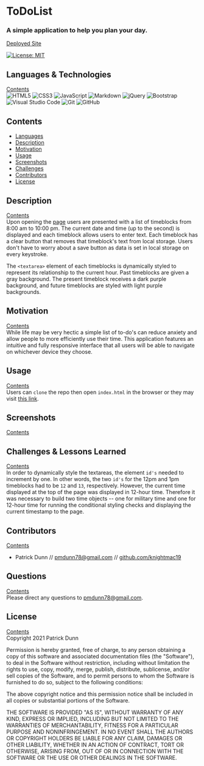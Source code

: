 # ToDoList
    
### A simple application to help you plan your day. 
[Deployed Site](https://knightmac19.github.io/ToDoList/)

[![License: MIT](https://img.shields.io/badge/License-MIT-yellow.svg)](https://opensource.org/licenses/MIT)  

## <a name="languages"></a> Languages & Technologies
[Contents](#contents)  
<img alt="HTML5" src="https://img.shields.io/badge/html5-%23E34F26.svg?&style=for-the-badge&logo=html5&logoColor=white"/>
                 <img alt="CSS3" src="https://img.shields.io/badge/css3-%231572B6.svg?&style=for-the-badge&logo=css3&logoColor=white"/>
                 <img alt="JavaScript" src="https://img.shields.io/badge/javascript-%23323330.svg?&style=for-the-badge&logo=javascript&logoColor=%23F7DF1E"/>
                 <img alt="Markdown" src="https://img.shields.io/badge/markdown-%23000000.svg?&style=for-the-badge&logo=markdown&logoColor=white"/>
                 <img alt="jQuery" src="https://img.shields.io/badge/jquery-%230769AD.svg?&style=for-the-badge&logo=jquery&logoColor=white"/>
                 <img alt="Bootstrap" src="https://img.shields.io/badge/bootstrap-%23563D7C.svg?&style=for-the-badge&logo=bootstrap&logoColor=white"/>
                 <img alt="Visual Studio Code" src="https://img.shields.io/badge/VisualStudioCode-0078d7.svg?&style=for-the-badge&logo=visual-studio-code&logoColor=white"/>
                 <img alt="Git" src="https://img.shields.io/badge/git-%23F05033.svg?&style=for-the-badge&logo=git&logoColor=white"/>
                 <img alt="GitHub" src="https://img.shields.io/badge/github-%23121011.svg?&style=for-the-badge&logo=github&logoColor=white"/>
                

## <a name="contents"></a>  Contents
- [Languages](#languages)
- [Description](#description)
- [Motivation](#motivation)
- [Usage](#usage)
- [Screenshots](#screenshots)
- [Challenges](#challenges)
- [Contributors](#contributors)  
- [License](#license)


## <a name="description"></a> Description
[Contents](#contents)  
Upon opening the [page](https://knightmac19.github.io/ToDoList/) users are presented with a list of timeblocks from 8:00 am to 10:00 pm. The current date and time (up to the second) is displayed and each timeblock allows users to enter text. Each timeblock has a clear button that removes that timeblock's text from local storage. Users don't have to worry about a save button as data is set in local storage on every keystroke. 

The `<textarea>` element of each timeblocks is dynamically styled to represent its relationship to the current hour. Past timeblocks are given a gray background. The present timeblock receives a dark purple background, and future timeblocks are styled with light purple backgrounds. 

## <a name="motivation"></a> Motivation
[Contents](#contents)  
While life may be very hectic a simple list of to-do's can reduce anxiety and allow people to more efficiently use their time. This application features an intuitive and fully responsive interface that all users will be able to navigate on whichever device they choose.

## <a name="usage"></a> Usage
[Contents](#contents)  
Users can `clone` the repo then open `index.html` in the browser or they may visit [this link](https://knightmac19.github.io/ToDoList/).

## <a name="screenshots"></a> Screenshots
[Contents](#contents)  

## <a name="challenges"></a> Challenges & Lessons Learned
[Contents](#contents)  
In order to dynamically style the textareas, the element `id's` needed to increment by one. In other words, the two `id's` for the 12pm and 1pm timeblocks had to be `12` and `13`, respectively. However, the current time displayed at the top of the page was displayed in 12-hour time. Therefore it was necessary to build two time objects -- one for military time and one for 12-hour time for running the conditional styling checks and displaying the current timestamp to the page.

## <a name="contributors"></a> Contributors
[Contents](#contents)  
- Patrick Dunn // [pmdunn78@gmail.com](mailto:pmdunn78@gmail.com) // [github.com/knightmac19](https://github.com/knightmac19)  

## <a name="questions"></a> Questions
[Contents](#contents)  
Please direct any questions to [pmdunn78@gmail.com](mailto:pmdunn78@gmail.com).

## <a name="license"></a> License
[Contents](#contents)  
Copyright 2021 Patrick Dunn

Permission is hereby granted, free of charge, to any person obtaining a copy of this software and associated documentation files (the "Software"), to deal in the Software without restriction, including without limitation the rights to use, copy, modify, merge, publish, distribute, sublicense, and/or sell copies of the Software, and to permit persons to whom the Software is furnished to do so, subject to the following conditions:

The above copyright notice and this permission notice shall be included in all copies or substantial portions of the Software.

THE SOFTWARE IS PROVIDED "AS IS", WITHOUT WARRANTY OF ANY KIND, EXPRESS OR IMPLIED, INCLUDING BUT NOT LIMITED TO THE WARRANTIES OF MERCHANTABILITY, FITNESS FOR A PARTICULAR PURPOSE AND NONINFRINGEMENT. IN NO EVENT SHALL THE AUTHORS OR COPYRIGHT HOLDERS BE LIABLE FOR ANY CLAIM, DAMAGES OR OTHER LIABILITY, WHETHER IN AN ACTION OF CONTRACT, TORT OR OTHERWISE, ARISING FROM, OUT OF OR IN CONNECTION WITH THE SOFTWARE OR THE USE OR OTHER DEALINGS IN THE SOFTWARE.